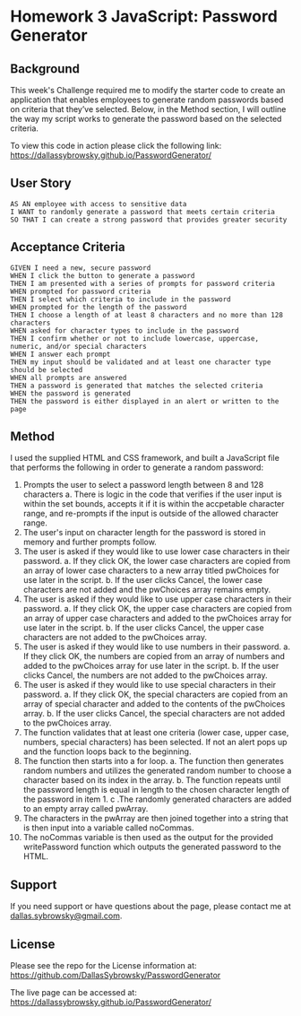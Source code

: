 # Homework 3 JavaScript: Password Generator

## Background

This week's Challenge required me to modify the starter code to create an application that enables employees to generate random passwords based on criteria that they’ve selected. Below, in the Method section, I will outline the way my script works to generate the password based on the selected criteria. 

To view this code in action please click the following link: https://dallassybrowsky.github.io/PasswordGenerator/

## User Story

```
AS AN employee with access to sensitive data
I WANT to randomly generate a password that meets certain criteria
SO THAT I can create a strong password that provides greater security
```

## Acceptance Criteria

```
GIVEN I need a new, secure password
WHEN I click the button to generate a password
THEN I am presented with a series of prompts for password criteria
WHEN prompted for password criteria
THEN I select which criteria to include in the password
WHEN prompted for the length of the password
THEN I choose a length of at least 8 characters and no more than 128 characters
WHEN asked for character types to include in the password
THEN I confirm whether or not to include lowercase, uppercase, numeric, and/or special characters
WHEN I answer each prompt
THEN my input should be validated and at least one character type should be selected
WHEN all prompts are answered
THEN a password is generated that matches the selected criteria
WHEN the password is generated
THEN the password is either displayed in an alert or written to the page
```

## Method

I used the supplied HTML and CSS framework, and built a JavaScript file that performs the following in order to generate a random password:

1. Prompts the user to select a password length between 8 and 128 characters
    a. There is logic in the code that verifies if the user input is within the set bounds, accepts it if it is within the accpetable character range, and re-prompts if the input is outside of the allowed character range.
2. The user's input on character length for the password is stored in memory and further prompts follow.
3. The user is asked if they would like to use lower case characters in their password.
    a. If they click OK, the lower case characters are copied from an array of lower case characters to a new array titled pwChoices for use later in the script.
    b. If the user clicks Cancel, the lower case characters are not added and the pwChoices array remains empty.
4. The user is asked if they would like to use upper case characters in their password.
    a. If they click OK, the upper case characters are copied from an array of upper case characters and added to the pwChoices array for use later in the script.
    b. If the user clicks Cancel, the upper case characters are not added to the pwChoices array.
5. The user is asked if they would like to use numbers in their password.
    a. If they click OK, the numbers are copied from an array of numbers and added to the pwChoices array for use later in the script.
    b. If the user clicks Cancel, the numbers are not added to the pwChoices array.
6. The user is asked if they would like to use special characters in their password.
    a. If they click OK, the special characters are copied from an array of special character and added to the contents of the pwChoices array.
    b. If the user clicks Cancel, the special characters are not added to the pwChoices array.
7. The function validates that at least one criteria (lower case, upper case, numbers, special characters) has been selected. If not an alert pops up and the 
    function loops back to the beginning.
8. The function then starts into a for loop.
    a. The function then generates random numbers and utilizes the generated random number to choose a character based on its index in the array.
    b. The function repeats until the password length is equal in length to the chosen character length of the password in item 1.
    c .The randomly generated characters are added to an empty array called pwArray.
9. The characters in the pwArray are then joined together into a string that is then input into a variable called noCommas.
10. The noCommas variable is then used as the output for the provided writePassword function which outputs the generated password to the HTML.

## Support

If you need support or have questions about the page, please contact me at dallas.sybrowsky@gmail.com.

## License

Please see the repo for the License information at: https://github.com/DallasSybrowsky/PasswordGenerator

The live page can be accessed at: https://dallassybrowsky.github.io/PasswordGenerator/
